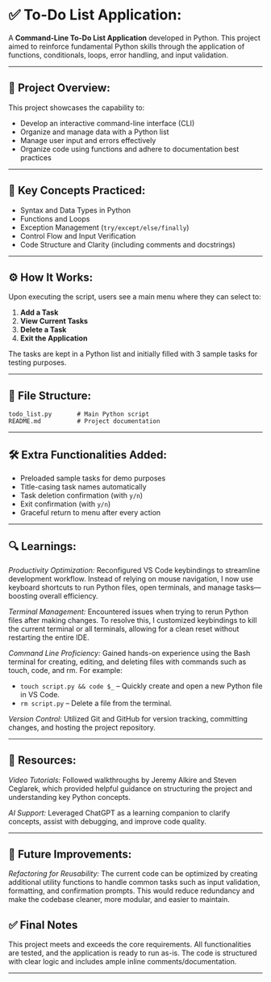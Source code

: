 # ✅ To-Do List Application:

A **Command-Line To-Do List Application** developed in Python. This project aimed to reinforce fundamental Python skills through the application of functions, conditionals, loops, error handling, and input validation.

---

## 📌 Project Overview:

This project showcases the capability to:

- Develop an interactive command-line interface (CLI)
- Organize and manage data with a Python list
- Manage user input and errors effectively
- Organize code using functions and adhere to documentation best practices

---

## 🧠 Key Concepts Practiced:

- Syntax and Data Types in Python
- Functions and Loops
- Exception Management (`try/except/else/finally`)
- Control Flow and Input Verification
- Code Structure and Clarity (including comments and docstrings)

---

## ⚙️ How It Works:

Upon executing the script, users see a main menu where they can select to:

1. **Add a Task**
2. **View Current Tasks**
3. **Delete a Task**
4. **Exit the Application**

The tasks are kept in a Python list and initially filled with 3 sample tasks for testing purposes.

---

## 📂 File Structure:

```
todo_list.py       # Main Python script
README.md          # Project documentation
```

---

## 🛠️ Extra Functionalities Added:

- Preloaded sample tasks for demo purposes
- Title-casing task names automatically
- Task deletion confirmation (with `y/n`)
- Exit confirmation (with `y/n`)
- Graceful return to menu after every action

---

## 🔍 Learnings:

_Productivity Optimization:_ Reconfigured VS Code keybindings to streamline development workflow. Instead of relying on mouse navigation, I now use keyboard shortcuts to run Python files, open terminals, and manage tasks—boosting overall efficiency.

_Terminal Management:_ Encountered issues when trying to rerun Python files after making changes. To resolve this, I customized keybindings to kill the current terminal or all terminals, allowing for a clean reset without restarting the entire IDE.

_Command Line Proficiency:_ Gained hands-on experience using the Bash terminal for creating, editing, and deleting files with commands such as touch, code, and rm. For example:

- `touch script.py && code $_` – Quickly create and open a new Python file in VS Code.
- `rm script.py` – Delete a file from the terminal.

_Version Control:_ Utilized Git and GitHub for version tracking, committing changes, and hosting the project repository.

---

## 📜 Resources:

_Video Tutorials:_ Followed walkthroughs by Jeremy Alkire and Steven Ceglarek, which provided helpful guidance on structuring the project and understanding key Python concepts.

_AI Support:_ Leveraged ChatGPT as a learning companion to clarify concepts, assist with debugging, and improve code quality.

---

## 🔮 Future Improvements:

_Refactoring for Reusability:_ The current code can be optimized by creating additional utility functions to handle common tasks such as input validation, formatting, and confirmation prompts. This would reduce redundancy and make the codebase cleaner, more modular, and easier to maintain.

## ✅ Final Notes

This project meets and exceeds the core requirements. All functionalities are tested, and the application is ready to run as-is. The code is structured with clear logic and includes ample inline comments/documentation.

---
